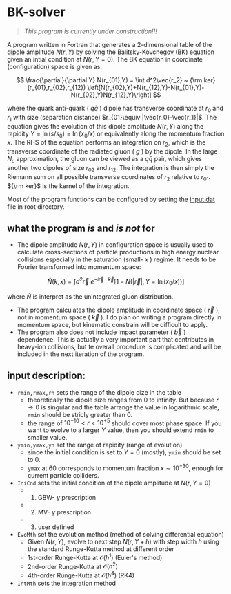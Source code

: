 # BK-solver

>_*_This program is currently under construction!!!_*_

A program written in Fortran that generates a 2-dimensional table of the dipole amplitude $N(r,Y)$ by solving the Balitsky-Kovchegov (BK) equation given an intial condition at $N(r,Y=0)$. The BK equation in coordinate (configuration) space is given as:

$$
\frac{\partial}{\partial Y} N(r_{01},Y) = \int d^2\vec{r_2} ~ {\rm ker}(r_{01},r_{02},r_{12}) \left[N(r_{02},Y)+N(r_{12},Y)-N(r_{01},Y)-N(r_{02},Y)N(r_{12},Y)\right]
$$

where the quark anti-quark ( $q\bar{q}$ ) dipole has transverse coordinate at $r_0$ and $r_1$ with size (separation distance) $r_{01}\equiv |\vec{r_0}-\vec{r_1}|$. The equation gives the evolution of this dipole amplitude $N(r,Y)$ along the rapidity $Y=\ln(s/s_0)=\ln(x_0/x)$ or equivalently along the momentum fraction $x$. The RHS of the equation performs an integration on $r_2$, which is the transverse coordinate of the radiated gluon ( $g$ ) by the dipole. In the large $N_c$ approximation, the gluon can be viewed as a $q\bar{q}$ pair, which gives another two dipoles of size $r_{02}$ and $r_{12}$. The integration is then simply the Riemann sum on all possible transverse coordinates of $r_2$ relative to $r_{01}$. ${\rm ker}$ is the kernel of the integration.

Most of the program functions can be configured by setting the [input.dat](./input.dat) file in root directory.

## what the program *is* and *is not* for

- The dipole amplitude $N(r,Y)$ in configuration space is usually used to calculate cross-sections of particle productions in high energy nuclear collisions especially in the saturation (small- $x$ ) regime. It needs to be Fourier transformed into momentum space:

$$
\tilde{N}(k,x) = \int d^2\vec{r} ~ e^{-i\vec{r}\cdot\vec{k}} \left[1-N(|\vec{r}|,Y=\ln(x_0/x))\right]
$$

where $\tilde{N}$ is interpret as the unintegrated gluon distribution.
- The program calculates the dipole amplitude in coordinate space ( $\vec{r}$ ), not in momentum space ( $\vec{k}$ ). I do plan on writing a program directly in momentum space, but kinematic constrain will be difficult to apply.
- The program also does not include impact parameter ( $\vec{b}$ ) dependence. This is actually a very important part that contributes in heavy-ion collisions, but te overall procedure is complicated and will be included in the next iteration of the program.

## input description:

- `rmin,rmax,rn` sets the range of the dipole dize in the table
  - theoretically the dipole size ranges from 0 to infinity. But because $r\rightarrow0$ is singular and the table arrange the value in logarithmic scale, `rmin` should be stricly greater than 0.
  - the range of $10^{-10} < r < 10^{+5}$ should cover most phase space. If you want to evolve to a larger $Y$ value, then you should extend `rmin` to smaller value.
- `ymin,ymax,yn` set the range of rapidity (range of evolution)
  - since the initial condition is set to $Y=0$ (mostly), `ymin` should be set to 0.
  - `ymax` at 60 corresponds to momentum fraction $x\sim 10^{-30}$, enough for current particle colliders.
- `IniCnd` sets the initial condition of the dipole amplitude at $N(r,Y=0)$
  - 1. GBW- $\gamma$ prescription
  - 2. MV- $\gamma$ prescription
  - 3. user defined
- `EvoMth` set the evolution method (method of solving differential equation)
  - Given $N(r,Y)$, evolve to next step $N(r,Y+h)$ with step width $h$ using the standard Runge-Kutta method at different order
  - 1st-order Runge-Kutta at $\mathcal{O}(h^1)$ (Euler's method)
  - 2nd-order Runge-Kutta at $\mathcal{O}(h^2)$
  - 4th-order Runge-Kutta at $\mathcal{O}(h^4)$ (RK4)
- `IntMth` sets the integration method
